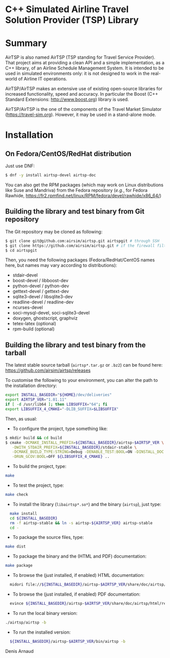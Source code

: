 C++ Simulated Airline Travel Solution Provider (TSP) Library
============================================================

# Summary
AirTSP is also named AirTSP (TSP standing for Travel Service Provider).
That project aims at providing a clean API and a simple implementation,
as a C++ library, of an Airline Schedule Management System. It is intended
to be used in simulated environments only: it is not designed to work
in the real-world of Airline IT operations.

AirTSP/AirTSP makes an extensive use of existing open-source libraries
for increased functionality, speed and accuracy. In particular the
Boost (C++ Standard Extensions: http://www.boost.org) library is used.

AirTSP/AirTSP is the one of the components of the Travel Market Simulator
(https://travel-sim.org). However, it may be used in a
stand-alone mode.

# Installation

## On Fedora/CentOS/RedHat distribution
Just use DNF:
```bash
$ dnf -y install airtsp-devel airtsp-doc
```

You can also get the RPM packages (which may work on Linux
distributions like Suse and Mandriva) from the Fedora repository
(_e.g._, for Fedora Rawhide,
https://fr2.rpmfind.net/linux/RPM/fedora/devel/rawhide/x86_64/)


## Building the library and test binary from Git repository
The Git repository may be cloned as following:
```bash
$ git clone git@github.com:airsim/airtsp.git airtspgit # through SSH
$ git clone https://github.com/airsim/airtsp.git # if the firewall filters SSH
$ cd airtspgit
```

Then, you need the following packages (Fedora/RedHat/CentOS names here, 
but names may vary according to distributions):
* stdair-devel
* boost-devel / libboost-dev
* python-devel / python-dev
* gettext-devel / gettext-dev
* sqlite3-devel / libsqlite3-dev
* readline-devel / readline-dev
* ncurses-devel
* soci-mysql-devel, soci-sqlite3-devel
* doxygen, ghostscript, graphviz
* tetex-latex (optional)
* rpm-build (optional)


## Building the library and test binary from the tarball
The latest stable source tarball (`airtsp*.tar.gz` or `.bz2`) can be found here:
https://github.com/airsim/airtsp/releases

To customise the following to your environment, you can alter the path
to the installation directory:
```bash
export INSTALL_BASEDIR="${HOME}/dev/deliveries"
export AIRTSP_VER="1.01.11"
if [ -d /usr/lib64 ]; then LIBSUFFIX="64"; fi
export LIBSUFFIX_4_CMAKE="-DLIB_SUFFIX=$LIBSUFFIX"
```

Then, as usual:
* To configure the project, type something like:
```bash
$ mkdir build && cd build
$ cmake -DCMAKE_INSTALL_PREFIX=${INSTALL_BASEDIR}/airtsp-$AIRTSP_VER \
   -DWITH_STDAIR_PREFIX=${INSTALL_BASEDIR}/stdair-stable \
   -DCMAKE_BUILD_TYPE:STRING=Debug -DENABLE_TEST:BOOL=ON -DINSTALL_DOC:BOOL=ON \
   -DRUN_GCOV:BOOL=OFF ${LIBSUFFIX_4_CMAKE} ..
```
* To build the project, type:
```bash
make
```
* To test the project, type:
```bash
make check
```
* To install the library (`libairtsp*.so*`) and the binary (`airtsp`), just type:
```bash
  make install
  cd ${INSTALL_BASEDIR}
  rm -f airtsp-stable && ln -s airtsp-${AIRTSP_VER} airtsp-stable
  cd -
```
* To package the source files, type:
```bash
make dist
```
* To package the binary and the (HTML and PDF) documentation:
```bash
make package
```
* To browse the (just installed, if enabled) HTML documentation:
```bash
  midori file://${INSTALL_BASEDIR}/airtsp-$AIRTSP_VER/share/doc/airtsp/html/index.html
```
* To browse the (just installed, if enabled) PDF documentation:
```bash
  evince ${INSTALL_BASEDIR}/airtsp-$AIRTSP_VER/share/doc/airtsp/html/refman.pdf
```
* To run the local binary version:
```bash
./airtsp/airtsp -b
```
* To run the installed version:
```bash
  ${INSTALL_BASEDIR}/airtsp-$AIRTSP_VER/bin/airtsp -b
```

Denis Arnaud

